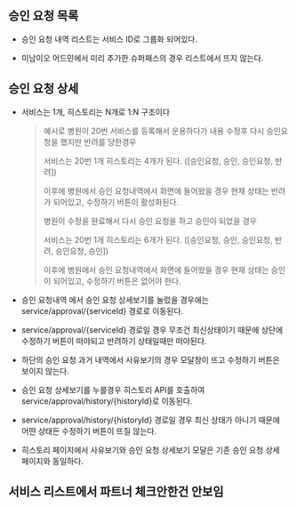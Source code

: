 ## 승인 요청 목록
- 승인 요청 내역 리스트는 서비스 ID로 그룹화 되어있다.

- 미남이오 어드민에서 미리 추가한 슈퍼패스의 경우 리스트에서 뜨지 않는다.

## 승인 요청 상세
- 서비스는 1개, 히스토리는 N개로 1:N 구조이다
  > 예시로 병원이 20번 서비스를 등록해서 운용하다가 내용 수정후 다시 승인요청을 했지만 반려를 당한경우
  >
  > 서비스는 20번 1개 히스토리는 4개가 된다. ([승인요청, 승인, 승인요청, 반려])
  >
  > 이후에 병원에서 승인 요청내역에서 화면에 들어왔을 경우 현재 상태는 반려가 되어있고, 수정하기 버튼이 활성화된다.
  >
  > 병원이 수정을 완료해서 다시 승인 요청을 하고 승인이 되었을 경우
  > 
  > 서비스는 20번 1개 히스토리는 6개가 된다. ([승인요청, 승인, 승인요청, 반려, 승인요청, 승인])
  > 
  > 이후에 병원에서 승인 요청내역에서 화면에 들어왔을 경우 현재 상태는 승인이 되어있고, 수정하기 버튼은 없어야 한다.

- 승인 요청내역 에서 승인 요청 상세보기를 눌렀을 경우에는 service/approval/{serviceId} 경로로 이동된다.

- service/approval/{serviceId} 경로일 경우 무조건 최신상태이기 때문에 상단에 수정하기 버튼이 떠야되고 반려하기 상태일때만 떠야된다.

- 하단의 승인 요청 과거 내역에서 사유보기의 경우 모달창이 뜨고 수정하기 버튼은 보이지 않는다.

- 승인 요청 상세보기를 누를경우 히스토리 API를 호출하여 service/approval/history/{historyId}로 이동된다.

- service/approval/history/{historyId} 경로일 경우 최신 상태가 아니기 때문에 어떤 상태든 수정하기 버튼이 뜨질 않는다.

- 히스토리 페이지에서 사유보기와 승인 요청 상세보기 모달은 기존 승인 요청 상세 페이지와 동일하다.


## 서비스 리스트에서 파트너 체크안한건 안보임